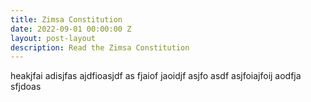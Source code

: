 ```yaml
---
title: Zimsa Constitution
date: 2022-09-01 00:00:00 Z
layout: post-layout
description: Read the Zimsa Constitution
---
```


heakjfai adisjfas ajdfioasjdf as fjaiof jaoidjf asjfo asdf asjfoiajfoij aodfja sfjdoas